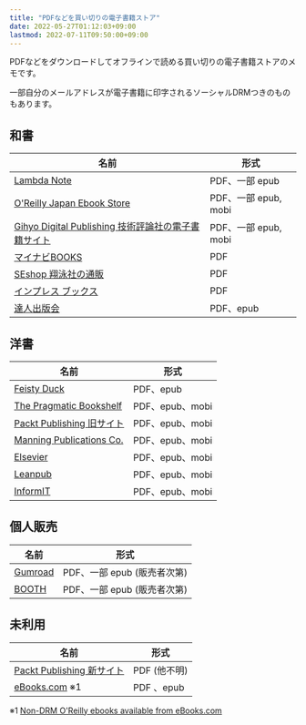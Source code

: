 ```yaml
---
title: "PDFなどを買い切りの電子書籍ストア"
date: 2022-05-27T01:12:03+09:00
lastmod: 2022-07-11T09:50:00+09:00
---
```


PDFなどをダウンロードしてオフラインで読める買い切りの電子書籍ストアのメモです。

一部自分のメールアドレスが電子書籍に印字されるソーシャルDRMつきのものもあります。

## 和書

| 名前 | 形式 |
| ---- | ---- |
| [Lambda Note](https://www.lambdanote.com/) | PDF、一部 epub |
| [O'Reilly Japan Ebook Store](https://www.oreilly.co.jp/ebook/) | PDF、一部 epub, mobi |
| [Gihyo Digital Publishing 技術評論社の電子書籍サイト](https://gihyo.jp/dp) | PDF、一部 epub, mobi |
| [マイナビBOOKS](https://book.mynavi.jp/) | PDF |
| [SEshop 翔泳社の通販](https://www.seshop.com) | PDF |
| [インプレス ブックス](https://book.impress.co.jp/) | PDF |
| [達人出版会](https://tatsu-zine.com/) | PDF、epub |

## 洋書

| 名前 | 形式 |
| ---- | ---- |
| [Feisty Duck](https://www.feistyduck.com/) | PDF、epub |
| [The Pragmatic Bookshelf](https://pragprog.com/) | PDF、epub、mobi |
| [Packt Publishing 旧サイト](https://www.packtpub.com/) | PDF、epub、mobi |
| [Manning Publications Co.](https://www.manning.com/) | PDF、epub、mobi |
| [Elsevier](https://www.elsevier.com/books-and-journals) | PDF、epub、mobi |
| [Leanpub](https://leanpub.com/) | PDF、epub、mobi |
| [InformIT](https://www.informit.com/) | PDF、epub、mobi |

## 個人販売

| 名前 | 形式 |
| ---- | ---- |
| [Gumroad](https://app.gumroad.com/library) | PDF、一部 epub (販売者次第) |
| [BOOTH](https://booth.pm/ja) | PDF、一部 epub (販売者次第) |

## 未利用

| 名前 | 形式 |
| ---- | ---- |
| [Packt Publishing 新サイト](https://www.packt.com/) | PDF (他不明) |
| [eBooks.com](https://www.ebooks.com/) ※1 | PDF 、epub |

※1 [Non-DRM O'Reilly ebooks available from eBooks.com](https://about.ebooks.com/non-drm-oreilly-ebooks-available-ebooks-com/)
